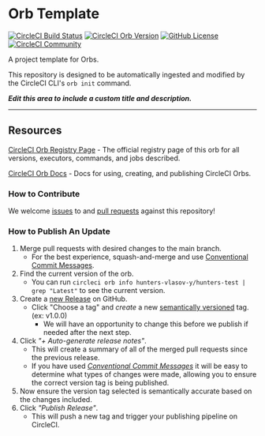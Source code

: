 # Orb Template


[![CircleCI Build Status](https://circleci.com/gh/hunters-vlasov-y/hunters-test.svg?style=shield "CircleCI Build Status")](https://circleci.com/gh/hunters-vlasov-y/hunters-test) [![CircleCI Orb Version](https://badges.circleci.com/orbs/hunters-vlasov-y/hunters-test.svg)](https://circleci.com/orbs/registry/orb/hunters-vlasov-y/hunters-test) [![GitHub License](https://img.shields.io/badge/license-MIT-lightgrey.svg)](https://raw.githubusercontent.com/hunters-vlasov-y/hunters-test/master/LICENSE) [![CircleCI Community](https://img.shields.io/badge/community-CircleCI%20Discuss-343434.svg)](https://discuss.circleci.com/c/ecosystem/orbs)



A project template for Orbs.

This repository is designed to be automatically ingested and modified by the CircleCI CLI's `orb init` command.

_**Edit this area to include a custom title and description.**_

---

## Resources

[CircleCI Orb Registry Page](https://circleci.com/orbs/registry/orb/hunters-vlasov-y/hunters-test) - The official registry page of this orb for all versions, executors, commands, and jobs described.

[CircleCI Orb Docs](https://circleci.com/docs/2.0/orb-intro/#section=configuration) - Docs for using, creating, and publishing CircleCI Orbs.

### How to Contribute

We welcome [issues](https://github.com/hunters-vlasov-y/hunters-test/issues) to and [pull requests](https://github.com/hunters-vlasov-y/hunters-test/pulls) against this repository!

### How to Publish An Update
1. Merge pull requests with desired changes to the main branch.
    - For the best experience, squash-and-merge and use [Conventional Commit Messages](https://conventionalcommits.org/).
2. Find the current version of the orb.
    - You can run `circleci orb info hunters-vlasov-y/hunters-test | grep "Latest"` to see the current version.
3. Create a [new Release](https://github.com/hunters-vlasov-y/hunters-test/releases/new) on GitHub.
    - Click "Choose a tag" and _create_ a new [semantically versioned](http://semver.org/) tag. (ex: v1.0.0)
      - We will have an opportunity to change this before we publish if needed after the next step.
4.  Click _"+ Auto-generate release notes"_.
    - This will create a summary of all of the merged pull requests since the previous release.
    - If you have used _[Conventional Commit Messages](https://conventionalcommits.org/)_ it will be easy to determine what types of changes were made, allowing you to ensure the correct version tag is being published.
5. Now ensure the version tag selected is semantically accurate based on the changes included.
6. Click _"Publish Release"_.
    - This will push a new tag and trigger your publishing pipeline on CircleCI.